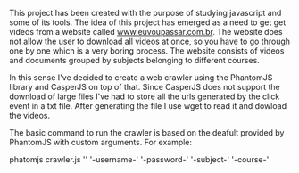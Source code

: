 This project has been created with the purpose of studying javascript and some of its tools.
The idea of this project has emerged as a need to get get videos from a website called www.euvoupassar.com.br. The website does not allow the user to download all videos at once, so you have to go through one by one which is a very boring process. The website consists of videos and documents grouped by subjects belonging to different courses.

In this sense I've decided to create a web crawler using the PhantomJS library and CasperJS on top of that. Since CasperJS does not support the download of large files I've had to store all the urls generated by the click event in a txt file. After generating the file I use wget to read it and dowload the videos.

The basic command to run the crawler is based on the deafult provided by PhantomJS with custom arguments. For example:

phatomjs crawler.js '<host>' '-username-' '-password-' '-subject-' '-course-'
